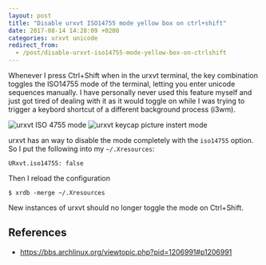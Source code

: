 ```yaml
---
layout: post
title: "Disable urxvt ISO14755 mode yellow box on ctrl+shift"
date: 2017-08-14 14:28:09 +0200
categories: urxvt unicode
redirect_from:
  - /post/disable-urxvt-iso14755-mode-yellow-box-on-ctrlshift
---
```


Whenever I press Ctrl+Shift when in the urxvt terminal, the key combination toggles the ISO14755 mode of the terminal, letting you enter unicode sequences manually. I have personally never used this feature myself and just got tired of dealing with it as it would toggle on while I was trying to trigger a keybord shortcut of a different background process (i3wm).

![urxvt ISO 4755 mode](https://public.42.fm/1502713196362161752.png)
![urxvt keycap picture instert mode](https://public.42.fm/1502713211095529058.png)

urxvt has an way to disable the mode completely with the `iso14755` option. So I put the following into my `~/.Xresources`:

    URxvt.iso14755: false

Then I reload the configuration

    $ xrdb -merge ~/.Xresources

New instances of urxvt should no longer toggle the mode on Ctrl+Shift.

## References
- https://bbs.archlinux.org/viewtopic.php?pid=1206991#p1206991